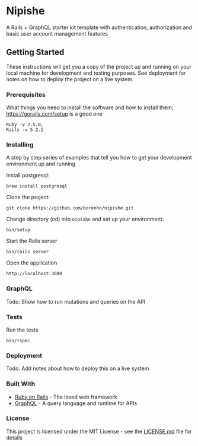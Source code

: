 # Nipishe

A Rails + GraphQL starter kit template with authentication, authorization and basic user account management features

## Getting Started

These instructions will get you a copy of the project up and running on your local machine for development and testing purposes. See deployment for notes on how to deploy the project on a live system.

### Prerequisites

What things you need to install the software and how to install them; https://gorails.com/setup
is a good one

```
Ruby -v 2.5.0,
Rails -v 5.2.1
```

### Installing

A step by step series of examples that tell you how to get your development environment up and running

Install postgresql:

```
brew install postgresql
```

Clone the project:

```
git clone https://github.com/borenho/nipishe.git
```

Change directory (cd) into `nipishe` and set up your environment:

```
bin/setup
```

Start the Rails server

```
bin/rails server
```

Open the application

```
http://localhost:3000
```

### GraphQL

Todo: Show how to run mutations and queries on the API


### Tests

Run the tests

```
bin/rspec
```


### Deployment

Todo: Add notes about how to deploy this on a live system


### Built With

* [Ruby on Rails](https://rubyonrails.org/) - The loved web framework
* [GraphQL](https://graphql.org/) - A query language and runtime for APIs


### License

This project is licensed under the MIT License - see the [LICENSE.md](LICENSE.md) file for details

